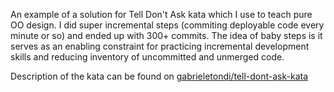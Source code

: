 An example of a solution for Tell Don't Ask kata which I use to teach pure OO design.
I did super incremental steps (commiting deployable code every minute or so) and ended up with 300+ commits. The idea of baby steps is it serves as an enabling constraint for practicing incremental development skills and reducing inventory of uncommitted and unmerged code.

Description of the kata can be found on [gabrieletondi/tell-dont-ask-kata](https://github.com/gabrieletondi/tell-dont-ask-kata)
